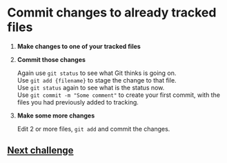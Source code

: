 # Commit changes to already tracked files

1) **Make changes to one of your tracked files**

1) **Commit those changes**

    Again use `git status` to see what Git thinks is going on.
    \
	Use `git add {filename}` to stage the change to that file.
    \
	Use `git status` again to see what is the status now.
    \
	Use `git commit -m "Some comment"` to create your first commit, with the files you had previously added to tracking.

1) **Make some more changes**

    Edit 2 or more files, `git add` and commit the changes.

## [Next challenge](04-info.md)
